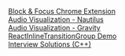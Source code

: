 [Block & Focus Chrome Extension](https://www.blockandfocus.com/)  
[Audio Visualization - Nautilus](https://felipethome.github.io/av-nautilus/)  
[Audio Visualization - Gravity](https://felipethome.github.io/av-gravity/)  
[ReactInlineTransitionGroup Demo](http://felipethome.github.io/react-inline-transition-group/)  
[Interview Solutions (C++)](https://felipethome.github.io/coding-interview-solutions/)

<!--
**felipethome/felipethome** is a ✨ _special_ ✨ repository because its `README.md` (this file) appears on your GitHub profile.

Here are some ideas to get you started:

- 🔭 I’m currently working on ...
- 🌱 I’m currently learning ...
- 👯 I’m looking to collaborate on ...
- 🤔 I’m looking for help with ...
- 💬 Ask me about ...
- 📫 How to reach me: ...
- 😄 Pronouns: ...
- ⚡ Fun fact: ...
-->
